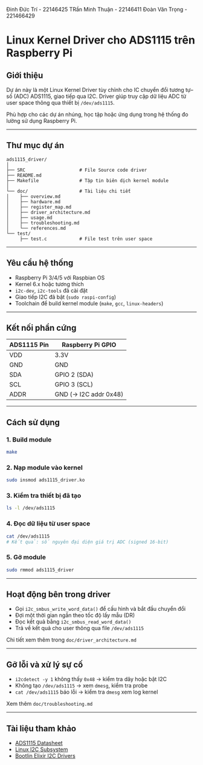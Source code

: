 Đinh Đức Trí - 22146425
TRần Minh Thuận - 22146411
Đoàn Văn Trọng - 221466429


# Linux Kernel Driver cho ADS1115 trên Raspberry Pi

## Giới thiệu

Dự án này là một Linux Kernel Driver tùy chỉnh cho IC chuyển đổi tương tự–số (ADC) ADS1115, giao tiếp qua I2C. Driver giúp truy cập dữ liệu ADC từ user space thông qua thiết bị `/dev/ads1115`.

Phù hợp cho các dự án nhúng, học tập hoặc ứng dụng trong hệ thống đo lường sử dụng Raspberry Pi.

---

## Thư mục dự án

```
ads1115_driver/
│
├── SRC                    # File Source code driver
├── README.md   
├── Makefile               # Tập tin biên dịch kernel module
│
└── doc/                   # Tài liệu chi tiết
│    ├── overview.md
│    ├── hardware.md
│    ├── register_map.md
│    ├── driver_architecture.md
│    ├── usage.md
│    ├── troubleshooting.md
│    └── references.md
└── test/ 
     ├── test.c            # File test trên user space 

```

---

## Yêu cầu hệ thống

- Raspberry Pi 3/4/5 với Raspbian OS
- Kernel 6.x hoặc tương thích
- `i2c-dev`, `i2c-tools` đã cài đặt
- Giao tiếp I2C đã bật (`sudo raspi-config`)
- Toolchain để build kernel module (`make`, `gcc`, `linux-headers`)

---

## Kết nối phần cứng

| ADS1115 Pin | Raspberry Pi GPIO |
|-------------|-------------------|
| VDD         | 3.3V              |
| GND         | GND               |
| SDA         | GPIO 2 (SDA)      |
| SCL         | GPIO 3 (SCL)      |
| ADDR        | GND (→ I2C addr 0x48) |

---

##  Cách sử dụng

### 1. Build module

```bash
make
```

### 2. Nạp module vào kernel

```bash
sudo insmod ads1115_driver.ko
```

### 3. Kiểm tra thiết bị đã tạo

```bash
ls -l /dev/ads1115
```

### 4. Đọc dữ liệu từ user space

```bash
cat /dev/ads1115
# Kết quả: số nguyên đại diện giá trị ADC (signed 16-bit)
```

### 5. Gỡ module

```bash
sudo rmmod ads1115_driver
```

---

## Hoạt động bên trong driver

- Gọi `i2c_smbus_write_word_data()` để cấu hình và bắt đầu chuyển đổi
- Đợi một thời gian ngắn theo tốc độ lấy mẫu (DR)
- Đọc kết quả bằng `i2c_smbus_read_word_data()`
- Trả về kết quả cho user thông qua file `/dev/ads1115`

Chi tiết xem thêm trong `doc/driver_architecture.md`

---

## Gỡ lỗi và xử lý sự cố

- `i2cdetect -y 1` không thấy `0x48` → kiểm tra dây hoặc bật I2C
- Không tạo `/dev/ads1115` → xem `dmesg`, kiểm tra probe
- `cat /dev/ads1115` báo lỗi → kiểm tra `dmesg` xem log kernel

Xem thêm `doc/troubleshooting.md`

---

## Tài liệu tham khảo

- [ADS1115 Datasheet](https://www.ti.com/lit/ds/symlink/ads1115.pdf)
- [Linux I2C Subsystem](https://www.kernel.org/doc/html/latest/i2c/)
- [Bootlin Elixir I2C Drivers](https://elixir.bootlin.com/)

